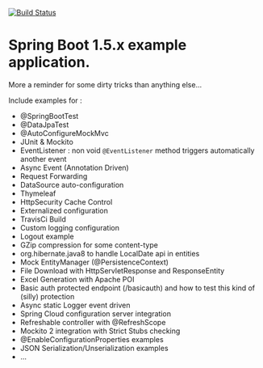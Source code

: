 [![Build Status](https://travis-ci.org/mpalourdio/SpringBootTemplate.svg?branch=master)](https://travis-ci.org/mpalourdio/SpringBootTemplate)

Spring Boot 1.5.x example application.
=======================================

More a reminder for some dirty tricks than anything else...

Include examples for :
- @SpringBootTest
- @DataJpaTest
- @AutoConfigureMockMvc
- JUnit & Mockito
- EventListener : non void ``@EventListener`` method triggers automatically another event
- Async Event (Annotation Driven)
- Request Forwarding
- DataSource auto-configuration
- Thymeleaf
- HttpSecurity Cache Control
- Externalized configuration
- TravisCi Build
- Custom logging configuration
- Logout example
- GZip compression for some content-type
- org.hibernate.java8 to handle LocalDate api in entities
- Mock EntityManager (@PersistenceContext)
- File Download with HttpServletResponse and ResponseEntity
- Excel Generation with Apache POI
- Basic auth protected endpoint (/basicauth) and how to test this kind of (silly) protection
- Async static Logger event driven
- Spring Cloud configuration server integration
- Refreshable controller with @RefreshScope
- Mockito 2 integration with Strict Stubs checking
- @EnableConfigurationProperties examples
- JSON Serialization/Unserialization examples
- ...

